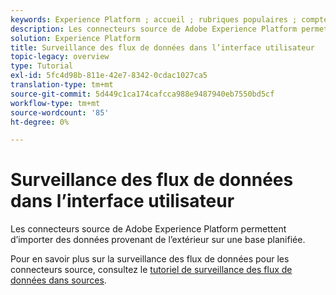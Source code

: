 ```yaml
---
keywords: Experience Platform ; accueil ; rubriques populaires ; comptes de surveillance ; flux de données de surveillance ; flux de données
description: Les connecteurs source de Adobe Experience Platform permettent d’importer des données provenant de l’extérieur sur une base planifiée. Ce didacticiel décrit les étapes à suivre pour afficher les flux de données existants à partir de l’espace de travail Sources.
solution: Experience Platform
title: Surveillance des flux de données dans l’interface utilisateur
topic-legacy: overview
type: Tutorial
exl-id: 5fc4d98b-811e-42e7-8342-0cdac1027ca5
translation-type: tm+mt
source-git-commit: 5d449c1ca174cafcca988e9487940eb7550bd5cf
workflow-type: tm+mt
source-wordcount: '85'
ht-degree: 0%

---
```


# Surveillance des flux de données dans l’interface utilisateur

Les connecteurs source de Adobe Experience Platform permettent d’importer des données provenant de l’extérieur sur une base planifiée.

Pour en savoir plus sur la surveillance des flux de données pour les connecteurs source, consultez le [tutoriel de surveillance des flux de données dans sources](../../../dataflows/ui/monitor-sources.md).
